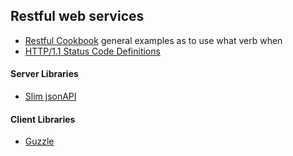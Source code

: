 ## Restful web services

* [Restful Cookbook](http://restcookbook.com/) general examples as to use what verb when
* [HTTP/1.1 Status Code Definitions](http://www.w3.org/Protocols/rfc2616/rfc2616-sec10.html)

#### Server Libraries 

* [Slim jsonAPI](https://github.com/entomb/slim-json-api)

#### Client Libraries

* [Guzzle](http://guzzle.readthedocs.org/en/latest/)


